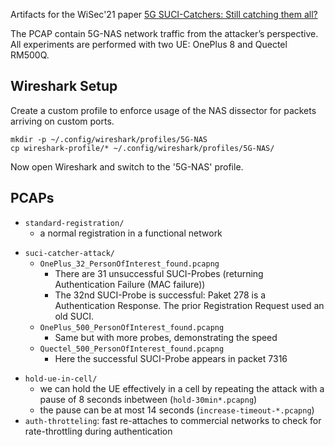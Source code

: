 Artifacts for the WiSec'21 paper [5G SUCI-Catchers: Still catching them all?](https://www.syssec.ruhr-uni-bochum.de/media/emma/veroeffentlichungen/2021/06/02/5G-SUCI-Catcher-WiSec21.pdf)

The PCAP contain 5G-NAS network traffic from the attacker’s perspective. All experiments are performed with two UE: OnePlus 8 and Quectel RM500Q.
## Wireshark Setup

Create a custom profile to enforce usage of the NAS dissector for packets arriving on custom ports.

```
mkdir -p ~/.config/wireshark/profiles/5G-NAS
cp wireshark-profile/* ~/.config/wireshark/profiles/5G-NAS/
```

Now open Wireshark and switch to the '5G-NAS' profile.

## PCAPs

* `standard-registration/`
  * a normal registration in a functional network
+ `suci-catcher-attack/`
  * `OnePlus_32_PersonOfInterest_found.pcapng`
    * There are 31 unsuccessful SUCI-Probes (returning Authentication Failure (MAC failure))
    * The 32nd SUCI-Probe is successful: Paket 278 is a Authentication Response. The prior Registration Request used an old SUCI.
  * `OnePlus_500_PersonOfInterest_found.pcapng`
    * Same but with more probes, demonstrating the speed
  * `Quectel_500_PersonOfInterest_found.pcapng`
    * Here the successful SUCI-Probe appears in packet 7316
* `hold-ue-in-cell/`
  * we can hold the UE effectively in a cell by repeating the attack with a pause of 8 seconds inbetween (`hold-30min*.pcapng`)
  * the pause can be at most 14 seconds (`increase-timeout-*.pcapng`)
* `auth-throtteling`: fast re-attaches to commercial networks to check for rate-throttling during authentication